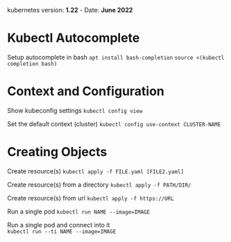  kubernetes version: __1.22__ - Date: __June 2022__
 
# Kubectl Autocomplete

Setup autocomplete in bash
`apt install bash-completion`
`source <(kubectl completion bash)`


# Context and Configuration

Show kubeconfig settings
`kubectl config view`

Set the default context (cluster)
`kubectl config use-context CLUSTER-NAME`

# Creating Objects

Create resource(s)
`kubectl apply -f FILE.yaml [FILE2.yaml]`

Create resource(s) from a directory
`kubectl apply -f PATH/DIR/`

Create resource(s) from url
`kubectl apply -f https://URL`

Run a single pod
`kubectl run NAME --image=IMAGE`

Run a single pod and connect into it  
`kubectl run --ti NAME --image=IMAGE`
